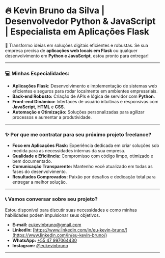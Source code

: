 # 🔥 **Kevin Bruno da Silva | Desenvolvedor Python & JavaScript | Especialista em Aplicações Flask**

🚀 Transformo ideias em soluções digitais eficientes e robustas. Se sua empresa precisa de **aplicações web locais em Flask** ou qualquer desenvolvimento em **Python e JavaScript**, estou pronto para entregar!

---

### 💻 **Minhas Especialidades:**

* **Aplicações Flask:** Desenvolvimento e implementação de sistemas web eficientes e seguros para rodar localmente em ambientes empresariais.
* **Back-end Robusto:** Criação de APIs e lógica de servidor com **Python**.
* **Front-end Dinâmico:** Interfaces de usuário intuitivas e responsivas com **JavaScript**, **HTML** e **CSS**.
* **Automação e Otimização:** Soluções personalizadas para agilizar processos e aumentar a produtividade.

---

### ✨ **Por que me contratar para seu próximo projeto freelance?**

* **Foco em Aplicações Flask:** Experiência dedicada em criar soluções sob medida para as necessidades internas da sua empresa.
* **Qualidade e Eficiência:** Compromisso com código limpo, otimizado e bem documentado.
* **Comunicação Transparente:** Mantenho você atualizado em todas as fases do desenvolvimento.
* **Resultados Comprovados:** Paixão por desafios e dedicação total para entregar a melhor solução.

---

### 📞 **Vamos conversar sobre seu projeto?**

Estou disponível para discutir suas necessidades e como minhas habilidades podem impulsionar seus objetivos.

* **E-mail:** [eukevinbruno@gmail.com](mailto:eukevinbruno@gmail.com)
* **LinkedIn:** [https://www.linkedin.com/in/eu-kevin-bruno/](https://www.linkedin.com/in/eu-kevin-bruno/)
* **WhatsApp:** [+55 47 997064430](https://wa.me/5547997064430)
* **Instagram:** [@eukevinbruno](https://www.instagram.com/eukevinbruno)

---

